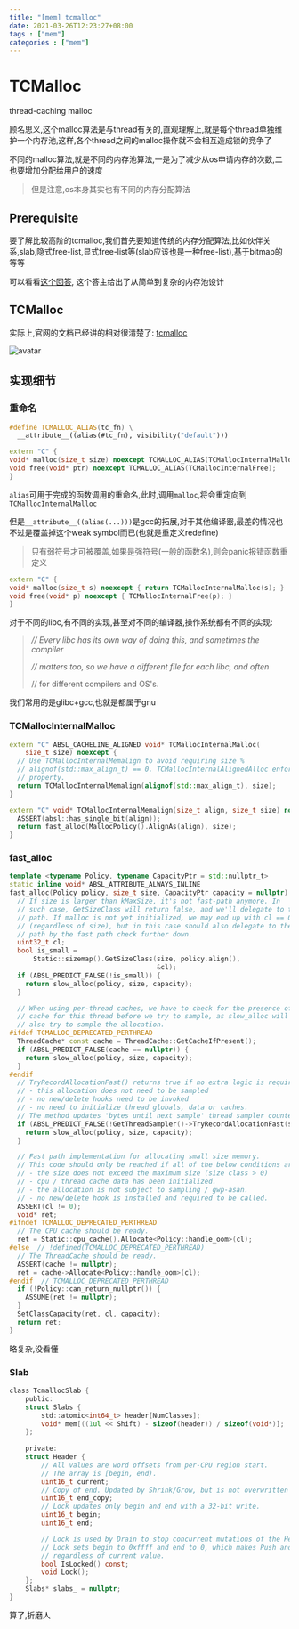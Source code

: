 ```yaml
---
title: "[mem] tcmalloc"
date: 2021-03-26T12:23:27+08:00
tags : ["mem"]
categories : ["mem"]
---
```


# TCMalloc

thread-caching malloc

顾名思义,这个malloc算法是与thread有关的,直观理解上,就是每个thread单独维护一个内存池,这样,各个thread之间的malloc操作就不会相互造成锁的竞争了

不同的malloc算法,就是不同的内存池算法,一是为了减少从os申请内存的次数,二也要增加分配给用户的速度

> 但是注意,os本身其实也有不同的内存分配算法

## Prerequisite

要了解比较高阶的tcmalloc,我们首先要知道传统的内存分配算法,比如伙伴关系,slab,隐式free-list,显式free-list等(slab应该也是一种free-list),基于bitmap的等等

可以看看[这个回答](https://www.zhihu.com/question/25527491/answer/56571062), 这个答主给出了从简单到复杂的内存池设计

## TCMalloc

实际上,官网的文档已经讲的相对很清楚了: [tcmalloc](https://google.github.io/tcmalloc/design.html)

![avatar](https://google.github.io/tcmalloc/images/tcmalloc_internals.png)





## 实现细节

### 重命名

```cpp
#define TCMALLOC_ALIAS(tc_fn) \
  __attribute__((alias(#tc_fn), visibility("default")))

extern "C" {
void* malloc(size_t size) noexcept TCMALLOC_ALIAS(TCMallocInternalMalloc);
void free(void* ptr) noexcept TCMALLOC_ALIAS(TCMallocInternalFree);
}
```

`alias`可用于完成的函数调用的重命名,此时,调用`malloc`,将会重定向到`TCMallocInternalMalloc`

但是`__attribute__((alias(...)))`是gcc的拓展,对于其他编译器,最差的情况也不过是覆盖掉这个weak symbol而已(也就是重定义redefine)

> 只有弱符号才可被覆盖,如果是强符号(一般的函数名),则会panic报错函数重定义

```cpp
extern "C" {
void* malloc(size_t s) noexcept { return TCMallocInternalMalloc(s); }
void free(void* p) noexcept { TCMallocInternalFree(p); }
}
```

对于不同的libc,有不同的实现,甚至对不同的编译器,操作系统都有不同的实现:

> *// Every libc has its own way of doing this, and sometimes the compiler*
>
> *// matters too, so we have a different file for each libc, and often*
>
> // for different compilers and OS's.

我们常用的是glibc+gcc,也就是都属于gnu



### TCMallocInternalMalloc

```cpp
extern "C" ABSL_CACHELINE_ALIGNED void* TCMallocInternalMalloc(
    size_t size) noexcept {
  // Use TCMallocInternalMemalign to avoid requiring size %
  // alignof(std::max_align_t) == 0. TCMallocInternalAlignedAlloc enforces this
  // property.
  return TCMallocInternalMemalign(alignof(std::max_align_t), size);
}

extern "C" void* TCMallocInternalMemalign(size_t align, size_t size) noexcept {
  ASSERT(absl::has_single_bit(align));
  return fast_alloc(MallocPolicy().AlignAs(align), size);
}
```

### fast_alloc

```cpp
template <typename Policy, typename CapacityPtr = std::nullptr_t>
static inline void* ABSL_ATTRIBUTE_ALWAYS_INLINE
fast_alloc(Policy policy, size_t size, CapacityPtr capacity = nullptr) {
  // If size is larger than kMaxSize, it's not fast-path anymore. In
  // such case, GetSizeClass will return false, and we'll delegate to the slow
  // path. If malloc is not yet initialized, we may end up with cl == 0
  // (regardless of size), but in this case should also delegate to the slow
  // path by the fast path check further down.
  uint32_t cl;
  bool is_small =
      Static::sizemap().GetSizeClass(size, policy.align(),
                                     &cl);
  if (ABSL_PREDICT_FALSE(!is_small)) {
    return slow_alloc(policy, size, capacity);
  }

  // When using per-thread caches, we have to check for the presence of the
  // cache for this thread before we try to sample, as slow_alloc will
  // also try to sample the allocation.
#ifdef TCMALLOC_DEPRECATED_PERTHREAD
  ThreadCache* const cache = ThreadCache::GetCacheIfPresent();
  if (ABSL_PREDICT_FALSE(cache == nullptr)) {
    return slow_alloc(policy, size, capacity);
  }
#endif
  // TryRecordAllocationFast() returns true if no extra logic is required, e.g.:
  // - this allocation does not need to be sampled
  // - no new/delete hooks need to be invoked
  // - no need to initialize thread globals, data or caches.
  // The method updates 'bytes until next sample' thread sampler counters.
  if (ABSL_PREDICT_FALSE(!GetThreadSampler()->TryRecordAllocationFast(size))) {
    return slow_alloc(policy, size, capacity);
  }

  // Fast path implementation for allocating small size memory.
  // This code should only be reached if all of the below conditions are met:
  // - the size does not exceed the maximum size (size class > 0)
  // - cpu / thread cache data has been initialized.
  // - the allocation is not subject to sampling / gwp-asan.
  // - no new/delete hook is installed and required to be called.
  ASSERT(cl != 0);
  void* ret;
#ifndef TCMALLOC_DEPRECATED_PERTHREAD
  // The CPU cache should be ready.
  ret = Static::cpu_cache().Allocate<Policy::handle_oom>(cl);
#else  // !defined(TCMALLOC_DEPRECATED_PERTHREAD)
  // The ThreadCache should be ready.
  ASSERT(cache != nullptr);
  ret = cache->Allocate<Policy::handle_oom>(cl);
#endif  // TCMALLOC_DEPRECATED_PERTHREAD
  if (!Policy::can_return_nullptr()) {
    ASSUME(ret != nullptr);
  }
  SetClassCapacity(ret, cl, capacity);
  return ret;
} 
```

略复杂,没看懂

### Slab

```c
class TcmallocSlab {
    public:
    struct Slabs {
        std::atomic<int64_t> header[NumClasses];
        void* mem[((1ul << Shift) - sizeof(header)) / sizeof(void*)];
    };
    
    private:
    struct Header {
        // All values are word offsets from per-CPU region start.
        // The array is [begin, end).
        uint16_t current;
        // Copy of end. Updated by Shrink/Grow, but is not overwritten by Drain.
        uint16_t end_copy;
        // Lock updates only begin and end with a 32-bit write.
        uint16_t begin;
        uint16_t end;

        // Lock is used by Drain to stop concurrent mutations of the Header.
        // Lock sets begin to 0xffff and end to 0, which makes Push and Pop fail
        // regardless of current value.
        bool IsLocked() const;
        void Lock();
 	};
    Slabs* slabs_ = nullptr;
}
```

算了,折磨人